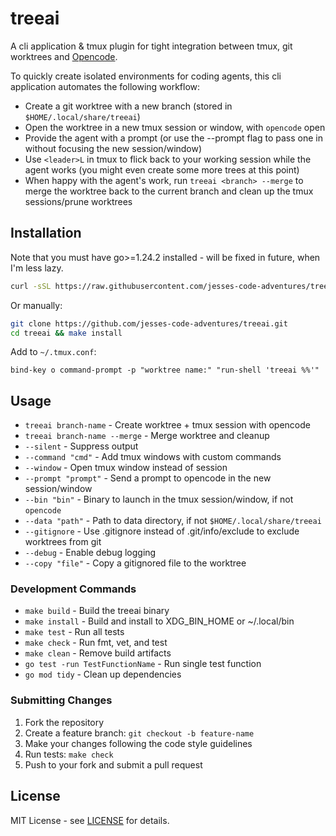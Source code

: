 # treeai

A cli application & tmux plugin for tight integration between tmux, git worktrees and [Opencode](https://github.com/sst/OpenCode).

To quickly create isolated environments for coding agents, this cli application automates the following workflow:

- Create a git worktree with a new branch (stored in `$HOME/.local/share/treeai`)
- Open the worktree in a new tmux session or window, with `opencode` open
- Provide the agent with a prompt (or use the --prompt flag to pass one in without focusing the new session/window)
- Use `<leader>L` in tmux to flick back to your working session while the agent works (you might even create some more trees at this point)
- When happy with the agent's work, run `treeai <branch> --merge` to merge the worktree back to the current branch and clean up the tmux sessions/prune worktrees

## Installation

Note that you must have go>=1.24.2 installed - will be fixed in future, when I'm less lazy.

```bash
curl -sSL https://raw.githubusercontent.com/jesses-code-adventures/treeai/main/install.sh | bash
```

Or manually:
```bash
git clone https://github.com/jesses-code-adventures/treeai.git
cd treeai && make install
```

Add to `~/.tmux.conf`:
```tmux
bind-key o command-prompt -p "worktree name:" "run-shell 'treeai %%'"
```

## Usage

- `treeai branch-name` - Create worktree + tmux session with opencode
- `treeai branch-name --merge` - Merge worktree and cleanup
- `--silent` - Suppress output
- `--command "cmd"` - Add tmux windows with custom commands
- `--window` - Open tmux window instead of session
- `--prompt "prompt"` - Send a prompt to opencode in the new session/window
- `--bin "bin"` - Binary to launch in the tmux session/window, if not `opencode`
- `--data "path"` - Path to data directory, if not `$HOME/.local/share/treeai`
- `--gitignore` - Use .gitignore instead of .git/info/exclude to exclude worktrees from git
- `--debug` - Enable debug logging
- `--copy "file"` - Copy a gitignored file to the worktree

### Development Commands

- `make build` - Build the treeai binary
- `make install` - Build and install to XDG_BIN_HOME or ~/.local/bin
- `make test` - Run all tests
- `make check` - Run fmt, vet, and test
- `make clean` - Remove build artifacts
- `go test -run TestFunctionName` - Run single test function
- `go mod tidy` - Clean up dependencies


### Submitting Changes

1. Fork the repository
2. Create a feature branch: `git checkout -b feature-name`
3. Make your changes following the code style guidelines
4. Run tests: `make check`
5. Push to your fork and submit a pull request

## License

MIT License - see [LICENSE](LICENSE) for details.
